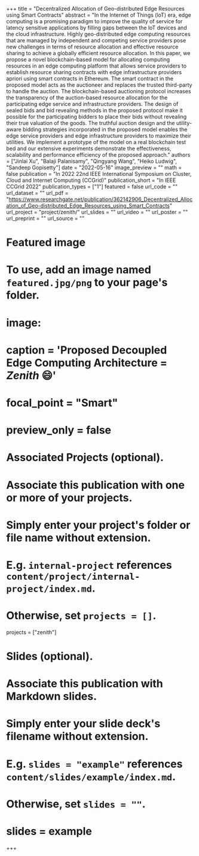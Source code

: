 +++
title = "Decentralized Allocation of Geo-distributed Edge Resources using Smart Contracts"
abstract = "In the Internet of Things (loT) era, edge computing is a promising paradigm to improve the quality of service for latency sensitive applications by filling gaps between the loT devices and the cloud infrastructure. Highly geo-distributed edge computing resources that are managed by independent and competing service providers pose new challenges in terms of resource allocation and effective resource sharing to achieve a globally efficient resource allocation. In this paper, we propose a novel blockchain-based model for allocating computing resources in an edge computing platform that allows service providers to establish resource sharing contracts with edge infrastructure providers apriori using smart contracts in Ethereum. The smart contract in the proposed model acts as the auctioneer and replaces the trusted third-party to handle the auction. The blockchain-based auctioning protocol increases the transparency of the auction-based resource allocation for the participating edge service and infrastructure providers. The design of sealed bids and bid revealing methods in the proposed protocol make it possible for the participating bidders to place their bids without revealing their true valuation of the goods. The truthful auction design and the utility-aware bidding strategies incorporated in the proposed model enables the edge service providers and edge infrastructure providers to maximize their utilities. We implement a prototype of the model on a real blockchain test bed and our extensive experiments demonstrate the effectiveness, scalability and performance efficiency of the proposed approach."
authors = ["Jinlai Xu", "Balaji Palanisamy", "Qingyang Wang", "Heiko Ludwig", "Sandeep Gopisetty"]
date = "2022-05-16"
image_preview = ""
math = false
publication = "In 2022 22nd IEEE International Symposium on Cluster, Cloud and Internet Computing (CCGrid)"
publication_short = "In IEEE CCGrid 2022"
publication_types = ["1"]
featured = false
url_code = ""
url_dataset = ""
url_pdf = "https://www.researchgate.net/publication/362142906_Decentralized_Allocation_of_Geo-distributed_Edge_Resources_using_Smart_Contracts"
url_project = "project/zenith/"
url_slides = ""
url_video = ""
url_poster = ""
url_preprint = ""
url_source = ""

# Featured image
# To use, add an image named `featured.jpg/png` to your page's folder. 
# image:
#   caption = 'Proposed Decoupled Edge Computing Architecture = *Zenith* :smile:'
#   focal_point = "Smart"
#   preview_only = false

# Associated Projects (optional).
#   Associate this publication with one or more of your projects.
#   Simply enter your project's folder or file name without extension.
#   E.g. `internal-project` references `content/project/internal-project/index.md`.
#   Otherwise, set `projects = []`.
projects = ["zenith"]

# Slides (optional).
#   Associate this publication with Markdown slides.
#   Simply enter your slide deck's filename without extension.
#   E.g. `slides = "example"` references `content/slides/example/index.md`.
#   Otherwise, set `slides = ""`.
# slides = example
+++

